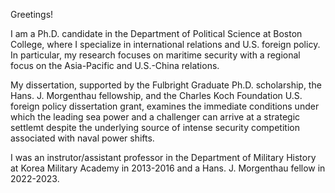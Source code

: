 Greetings!

I am a Ph.D. candidate in the Department of Political Science at Boston College, where I specialize in international relations and U.S. foreign policy. In particular, my research focuses on maritime security with a regional focus on the Asia-Pacific and U.S.-China relations. 

My dissertation, supported by the Fulbright Graduate Ph.D. scholarship, the Hans. J. Morgenthau fellowship, and the Charles Koch Foundation U.S. foreign policy dissertation grant, examines the immediate conditions under which the leading sea power and a challenger can arrive at a strategic settlemt despite the underlying source of intense security competition associated with naval power shifts. 

I was an instrutor/assistant professor in the Department of Military History at Korea Military Academy in 2013-2016 and a Hans. J. Morgenthau fellow in 2022-2023. 

